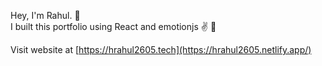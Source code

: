 Hey, I'm Rahul. :wave:  
I built this portfolio using React and emotionjs :v: :metal:

Visit website at [https://hrahul2605.tech](https://hrahul2605.netlify.app/)  

